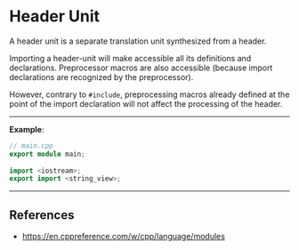 # Header Unit

A header unit is a separate translation unit synthesized from a header.

Importing a header-unit will make accessible all its definitions and declarations. Preprocessor macros are also accessible (because import declarations are recognized by the preprocessor).

However, contrary to `#include`, preprocessing macros already defined at the point of the import declaration will not affect the processing of the header.

---

**Example**:

```cpp
// main.cpp
export module main;
 
import <iostream>;
export import <string_view>;
```

---

## References

- https://en.cppreference.com/w/cpp/language/modules